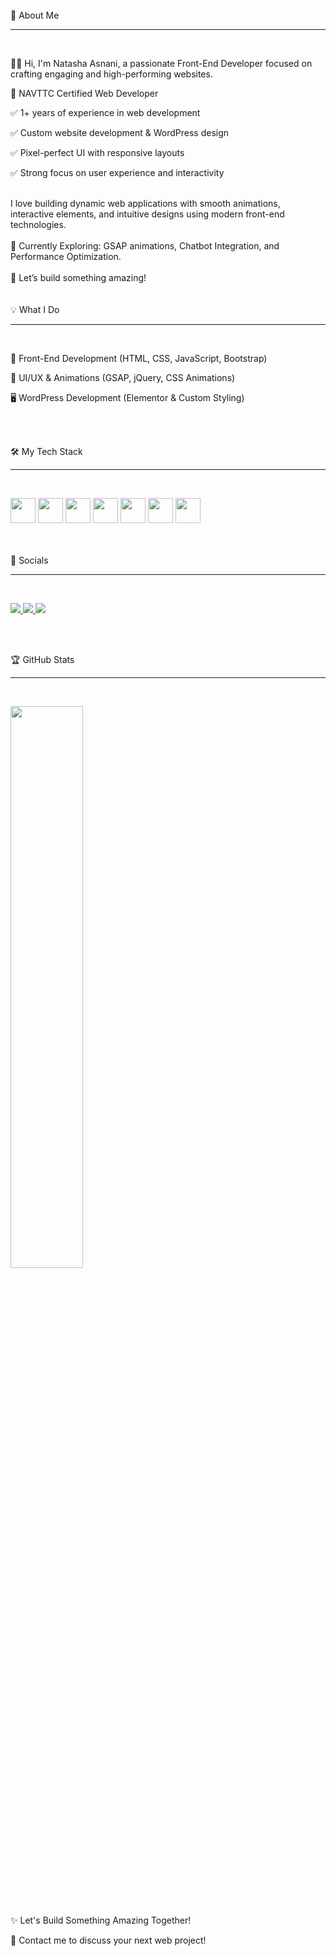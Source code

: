 <br>
🚀 About Me
<br>
<hr>
<br>


🙋‍♀️ Hi, I'm Natasha Asnani, a passionate Front-End Developer focused on crafting engaging and high-performing websites.



🏅 NAVTTC Certified Web Developer

✅ 1+ years of experience in web development

✅ Custom website development & WordPress design

✅ Pixel-perfect UI with responsive layouts

✅ Strong focus on user experience and interactivity


<br>
I love building dynamic web applications with smooth animations, interactive elements, and intuitive designs using modern front-end technologies.


<br>
<br>
📌 Currently Exploring: GSAP animations, Chatbot Integration, and Performance Optimization.


<br>
<br>
📩 Let’s build something amazing!


<br>
<br>
<br>
💡 What I Do
<hr>
<br>


🚀 Front-End Development (HTML, CSS, JavaScript, Bootstrap)

🎨 UI/UX & Animations (GSAP, jQuery, CSS Animations)

🖥 WordPress Development (Elementor & Custom Styling)



<br>
<br>

🛠️ My Tech Stack
<hr>
<br>


<p align="left"> <img src="https://cdn.jsdelivr.net/gh/devicons/devicon/icons/html5/html5-original.svg" width="40" height="40"/> <img src="https://cdn.jsdelivr.net/gh/devicons/devicon/icons/css3/css3-original.svg" width="40" height="40"/> <img src="https://cdn.jsdelivr.net/gh/devicons/devicon/icons/javascript/javascript-original.svg" width="40" height="40"/> <img src="https://cdn.jsdelivr.net/gh/devicons/devicon/icons/bootstrap/bootstrap-original.svg" width="40" height="40"/> <img src="https://cdn.jsdelivr.net/gh/devicons/devicon/icons/jquery/jquery-original.svg" width="40" height="40"/> <img src="https://cdn.jsdelivr.net/gh/devicons/devicon/icons/wordpress/wordpress-original.svg" width="40" height="40"/> <img src="https://cdn.jsdelivr.net/gh/devicons/devicon/icons/git/git-original.svg" width="40" height="40"/> </p>




<br>
<br>
📢 Socials
<hr>
<br>


<p align="left"> <a href="https://www.linkedin.com/in/natashaasnani/" target="_blank"> <img src="https://img.shields.io/badge/LinkedIn-%230077B5.svg?style=for-the-badge&logo=linkedin&logoColor=white" /> </a> <a href="https://github.com/NatashaAsnani" target="_blank"> <img src="https://img.shields.io/badge/GitHub-%23181717.svg?style=for-the-badge&logo=github&logoColor=white" /> </a> <a href="https://www.upwork.com/freelancers/~NatashaAsnani" target="_blank"> <img src="https://img.shields.io/badge/Upwork-%2336A800.svg?style=for-the-badge&logo=upwork&logoColor=white" /> </a> </p>




<br>
<br>


🏆 GitHub Stats
<hr>
<br>


<p align="left"> <img src="https://github-readme-streak-stats.herokuapp.com/?user=NatashaAsnani&theme=radical" width="48%" /> </p>


<br>
<br>



✨ Let's Build Something Amazing Together!
<br>

📩 Contact me to discuss your next web project!




<!---
NatashaAsnani/NatashaAsnani is a ✨ special ✨ repository because its `README.md` (this file) appears on your GitHub profile.
You can click the Preview link to take a look at your changes.
--->
